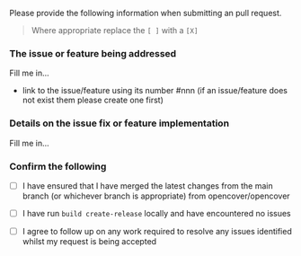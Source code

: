 Please provide the following information when submitting an pull request. 

> Where appropriate replace the `[ ]` with a `[X]`

### The issue or feature being addressed

Fill me in... 
- link to the issue/feature using its number #nnn (if an issue/feature does not exist them please create one first)

### Details on the issue fix or feature implementation

Fill me in...


### Confirm the following

- [ ] I have ensured that I have merged the latest changes from the main branch (or whichever branch is appropriate) from opencover/opencover
- [ ] I have run `build create-release` locally and have encountered no issues
- [ ] I agree to follow up on any work required to resolve any issues identified whilst my request is being accepted 

